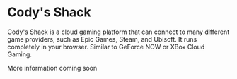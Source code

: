 # Cody's Shack
Cody's Shack is a cloud gaming platform that can connect to many different game providers, such as Epic Games, Steam, and Ubisoft. It runs completely in your browser. Similar to GeForce NOW or XBox Cloud Gaming.

More information coming soon
